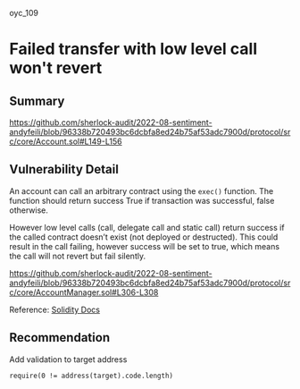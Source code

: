 oyc_109
# Failed transfer with low level call won't revert

## Summary

https://github.com/sherlock-audit/2022-08-sentiment-andyfeili/blob/96338b720493bc6dcbfa8ed24b75af53adc7900d/protocol/src/core/Account.sol#L149-L156

## Vulnerability Detail

An account can call an arbitrary contract using the `exec()` function. The function should return success True if transaction was successful, false otherwise. 

However low level calls (call, delegate call and static call) return success if the called contract doesn’t exist (not deployed or destructed). This could result in the call failing, however success will be set to true, which means the call will not revert but fail silently. 

https://github.com/sherlock-audit/2022-08-sentiment-andyfeili/blob/96338b720493bc6dcbfa8ed24b75af53adc7900d/protocol/src/core/AccountManager.sol#L306-L308

Reference: [Solidity Docs](https://docs.soliditylang.org/en/develop/control-structures.html#error-handling-assert-require-revert-and-exceptions)

## Recommendation

Add validation to target address

```solidity
require(0 != address(target).code.length)
```
